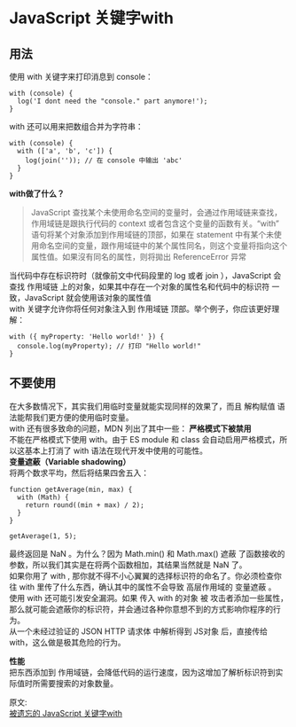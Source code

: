 # JavaScript 关键字with
## 用法
使用 with 关键字来打印消息到 console：  
``` 
with (console) {
  log('I dont need the "console." part anymore!');
}
```
with 还可以用来把数组合并为字符串：  
``` 
with (console) {
  with (['a', 'b', 'c']) {
    log(join('')); // 在 console 中输出 'abc'
  }
}
```
**with做了什么？**  
> JavaScript 查找某个未使用命名空间的变量时，会通过作用域链来查找，作用域链是跟执行代码的 context 或者包含这个变量的函数有关。“with” 语句将某个对象添加到作用域链的顶部，如果在 statement 中有某个未使用命名空间的变量，跟作用域链中的某个属性同名，则这个变量将指向这个属性值。如果沒有同名的属性，则将拋出 ReferenceError 异常

当代码中存在标识符时（就像前文中代码段里的 log 或者 join ），JavaScript 会查找 作用域链 上的对象，如果其中存在一个对象的属性名和代码中的标识符 一致，JavaScript 就会使用该对象的属性值  
with 关键字允许你将任何对象注入到 作用域链 顶部。举个例子，你应该更好理解：  
``` 
with ({ myProperty: 'Hello world!' }) {
  console.log(myProperty); // 打印 "Hello world!"
}
```

## 不要使用
在大多数情况下，其实我们用临时变量就能实现同样的效果了，而且 解构赋值 语法能帮我们更方便的使用临时变量。  
with 还有很多致命的问题，MDN 列出了其中一些：
**严格模式下被禁用**  
不能在严格模式下使用 with。由于 ES module 和 class 会自动启用严格模式，所以这基本上打消了 with 语法在现代开发中使用的可能性。  
**变量遮蔽（Variable shadowing）**  
将两个数求平均，然后将结果四舍五入：  
``` 
function getAverage(min, max) {
  with (Math) {
    return round((min + max) / 2);
  }
}

getAverage(1, 5);
```
最终返回是 NaN 。为什么？因为 Math.min() 和 Math.max() 遮蔽  了函数接收的参数，所以我们其实是在将两个函数相加，其结果当然就是 NaN 了。  
如果你用了 with , 那你就不得不小心翼翼的选择标识符的命名了。你必须检查你往 with 里传了什么东西，确认其中的属性不会导致 高层作用域的 变量遮蔽 。  
使用 with 还可能引发安全漏洞。如果 传入 with 的对象 被 攻击者添加一些属性，那么就可能会遮蔽你的标识符，并会通过各种你意想不到的方式影响你程序的行为。  
从一个未经过验证的  JSON HTTP 请求体 中解析得到 JS对象 后，直接传给 with，这么做是极其危险的行为。  

**性能**  
把东西添加到 作用域链，会降低代码的运行速度，因为这增加了解析标识符到实际值时所需要搜索的对象数量。  



原文:  
[被遗忘的 JavaScript 关键字with](https://mp.weixin.qq.com/s/98f-6DMFiuVOMoAXwynItw)

